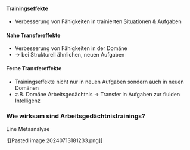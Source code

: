 #### Trainingseffekte
- Verbesserung von Fähigkeiten in trainierten Situationen & Aufgaben


#### Nahe Transfereffekte
- Verbesserung von Fähigkeiten in der Domäne 
- -> bei Strukturell ähnlichen, neuen Aufgaben

#### Ferne Transfereffekte

- Trainingseffekte nicht nur in neuen Aufgaben sondern auch in neuen Domänen
- z.B. Domäne Arbeitsgedächtnis -> Transfer in Aufgaben zur fluiden Intelligenz

### Wie wirksam sind Arbeitsgedächtnistrainings? 
Eine Metaanalyse

![[Pasted image 20240713181233.png]]

